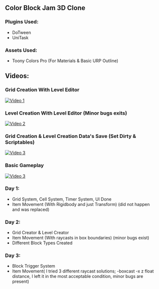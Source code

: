 ## Color Block Jam 3D Clone

### Plugins Used:
- DoTween
- UniTask

### Assets Used:
- Toony Colors Pro (For Materials & Basic URP Outline)

## Videos:

### Grid Creation With Level Editor
[![Video 1](https://img.youtube.com/vi/VIDEO_ID1/0.jpg)](https://github.com/user-attachments/assets/b6034423-397b-498e-b844-3a944fb6c25c)
### Level Creation With Level Editor (Minor bugs exits)
[![Video 2](https://img.youtube.com/vi/VIDEO_ID2/0.jpg)](https://github.com/user-attachments/assets/52c20d0e-3874-4f78-8ad3-4d22ad7e5161)
### Grid Creation & Level Creation Data's Save (Set Dirty & Scriptables)
[![Video 3](https://img.youtube.com/vi/VIDEO_ID3/0.jpg)](https://github.com/user-attachments/assets/50c74aa9-0207-4350-a98d-e19805e6c772)
### Basic Gameplay
[![Video 3](https://img.youtube.com/vi/VIDEO_ID3/0.jpg)](https://github.com/user-attachments/assets/727baa2b-462c-48dd-9a21-90866c4304a4)

### Day 1:
- Grid System, Cell System, Timer System, UI Done
- Item Movement (With Rigidbody and just Transform) (did not happen and was replaced)

### Day 2:
- Grid Creator & Level Creator
- Item Movement (With raycasts in box boundaries) (minor bugs exist)
- Different Block Types Created

 ### Day 3:
- Block Trigger System
- Item Movement( I tried 3 different raycast solutions; -boxcast -x z float distance,  I left it in the most acceptable condition, minor bugs are present)
